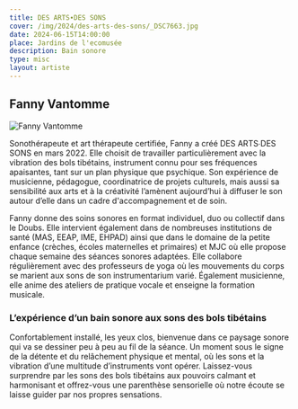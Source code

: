 ```yaml
---
title: DES ARTS∙DES SONS
cover: /img/2024/des-arts-des-sons/_DSC7663.jpg
date: 2024-06-15T14:00:00
place: Jardins de l'ecomusée
description: Bain sonore 
type: misc
layout: artiste
---
```

## Fanny Vantomme
![Fanny Vantomme](/img/2024/des-arts-des-sons/_DSC7658.jpg)

Sonothérapeute et art thérapeute certifiée, Fanny a créé DES ARTS∙DES SONS en mars 2022. Elle choisit de travailler particulièrement avec la vibration des bols tibétains, instrument connu pour ses fréquences apaisantes, tant sur un plan physique que psychique. Son expérience de musicienne, pédagogue, coordinatrice de projets culturels, mais aussi sa sensibilité aux arts et à la créativité l’amènent aujourd’hui à diffuser le son autour d’elle dans un cadre d'accompagnement et de soin.

Fanny donne des soins sonores en format individuel, duo ou collectif dans le Doubs. Elle intervient également dans de nombreuses institutions de santé (MAS, EEAP, IME, EHPAD) ainsi que dans le domaine de la petite enfance (crèches, écoles maternelles et primaires) et MJC où elle propose chaque semaine des séances sonores adaptées. Elle collabore régulièrement avec des professeurs de yoga où les mouvements du corps se marient aux sons de son instrumentarium varié. Également musicienne, elle anime des ateliers de pratique vocale et enseigne la formation musicale.

### L’expérience d’un bain sonore aux sons des bols tibétains

Confortablement installé, les yeux clos, bienvenue dans ce paysage sonore qui va se dessiner peu à peu au fil de la séance. Un moment sous le signe de la détente et du relâchement physique et mental, où les sons et la vibration d’une multitude d’instruments vont opérer. Laissez-vous surprendre par les sons des bols tibétains aux pouvoirs calmant et harmonisant et offrez-vous une parenthèse sensorielle où notre écoute se laisse guider par nos propres sensations. 
